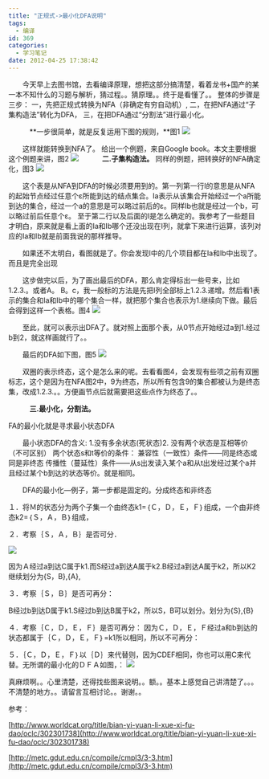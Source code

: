 ```yaml
---
title: "正规式->最小化DFA说明"
tags:
  - 编译
id: 369
categories:
  - 学习笔记
date: 2012-04-25 17:38:42
---
```


　　今天早上去图书馆，去看编译原理，想把这部分搞清楚，看着龙书+国产的某一本不知什么的习题与解析，猜过程。。猜原理。。终于是看懂了。。
整体的步骤是三步：
一，先把正规式转换为NFA（非确定有穷自动机）,
二，在把NFA通过“子集构造法”转化为DFA，
三，在把DFA通过“分割法”进行最小化。

　　　**一步很简单，就是反复运用下图的规则，**图1
[![](/images/6807123f3c419d9d4ae9c8bc7833f940ddd2cd83.png)](http://leaverimage.b0.upaiyun.com/20920_o.png)

　　这样就能转换到NFA了。
给出一个例题，来自Google book。本文主要根据这个例题来讲，图2
[![](/images/1816f6c4b5eac34b7a8ee5a44400ea8ace103722.jpg)](http://leaverimage.b0.upaiyun.com/20924_o.jpg)
　　　**二.子集构造法。**
同样的例题，把转换好的NFA确定化，图3
[![](/images/29683c76cbf62ad4420a384cdb4a6902818d49db.jpg)](http://leaverimage.b0.upaiyun.com/20921_o.jpg)

　　这个表是从NFA到DFA的时候必须要用到的。第一列第一行I的意思是从NFA的起始节点经过任意个ε所能到达的结点集合。Ia表示从该集合开始经过一个a所能到达的集合，经过一个a的意思是可以略过前后的ε。同样Ib也就是经过一个b，可以略过前后任意个ε。
至于第二行以及后面的I是怎么确定的。我参考了一些题目才明白，原来就是看上面的Ia和Ib哪个还没出现在I列，就拿下来进行运算，该列对应的Ia和Ib就是前面我说的那样推导。

　　如果还不太明白，看图就是了。你会发现I中的几个项目都在Ia和Ib中出现了。而且是完全出现

　　这步做完以后，为了画出最后的DFA，那么肯定得标出一些号来，比如1.2.3.。或者A。 B。c，我一般标的方法是先把I列全部标上1.2.3.递增。然后看1表示的集合和Ia和Ib中的哪个集合一样，就把那个集合也表示为1.继续向下做。最后会得到这样一个表格。图4
[![](/images/cfd89b33da236d53885bb7ff781a33633c15e072.jpg)](http://leaverimage.b0.upaiyun.com/20922_o.jpg)

　　至此，就可以表示出DFA了。就对照上面那个表，从0节点开始经过a到1.经过b到2，就这样画就行了。。

　　最后的DFA如下图，图5
[![](/images/26ef020ce54f209ce93f988ab6af15e1daf0f131.jpg)](http://leaverimage.b0.upaiyun.com/20925_o.jpg)

　　双圈的表示终态，这个是怎么来的呢。去看看图4，会发现有些项之前有双圈标志，这个是因为在NFA图2中，9为终态，所以所有包含9的集合都被认为是终态集，改成1.2.3.。。方便画节点后就需要把这些点作为终态了。。

　　　**三.最小化，分割法。**

FA的最小化就是寻求最小状态DFA

　　最小状态DFA的含义:
1.没有多余状态(死状态)2. 没有两个状态是互相等价（不可区别）
两个状态s和t等价的条件：
兼容性（一致性）条件——同是终态或同是非终态
传播性（蔓延性）条件——从s出发读入某个a和从t出发经过某个a并且经过某个b到达的状态等价。就是相同。

　　DFA的最小化—例子，第一步都是固定的。分成终态和非终态

１．将Ｍ的状态分为两个子集一个由终态k1=｛Ｃ，Ｄ，Ｅ，Ｆ｝组成，一个由非终态k2=｛Ｓ，Ａ，Ｂ｝组成，

２．考察｛Ｓ，Ａ，Ｂ｝是否可分．

[![](/images/4bf93ce8a42fb3161b1d288da5697a5745effc23.jpg)](http://leaverimage.b0.upaiyun.com/20927_o.jpg)

因为Ａ经过a到达C属于k1.而S经过a到达A属于k2.B经过a到达A属于k2，所以K2继续划分为{S，B},{A},

３．考察｛Ｓ，Ｂ｝是否可再分：

B经过b到达D属于k1.S经过b到达B属于k2，所以S，B可以划分。划分为{S},{B}

４．考察｛Ｃ，Ｄ，Ｅ，Ｆ｝是否可再分：
因为Ｃ，Ｄ，Ｅ，Ｆ经过a和b到达的状态都属于｛Ｃ，Ｄ，Ｅ，Ｆ｝=k1所以相同，所以不可再分：

５．｛Ｃ，Ｄ，Ｅ，Ｆ｝以｛Ｄ｝来代替则，因为CDEF相同，你也可以用C来代替。无所谓的最小化的ＤＦＡ如图，：
[![](/images/573e265f308413f9398a0f05b240403b07cff10f.jpg)](http://leaverimage.b0.upaiyun.com/20928_o.jpg)

真麻烦啊。。心里清楚，还得找些图来说明。。额。。基本上感觉自己讲清楚了。。。不清楚的地方。。请留言互相讨论。。谢谢。。

参考：

[http://www.worldcat.org/title/bian-yi-yuan-li-xue-xi-fu-dao/oclc/302301738](http://www.worldcat.org/title/bian-yi-yuan-li-xue-xi-fu-dao/oclc/302301738)

[http://metc.gdut.edu.cn/compile/cmpl3/3-3.htm](http://metc.gdut.edu.cn/compile/cmpl3/3-3.htm)